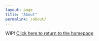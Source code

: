 ```yaml
---
layout: page
title: "About"
permalink: /about/
---
```


WIP!
[Click here to return to the homepage](https://fordhamydsa.github.io)
